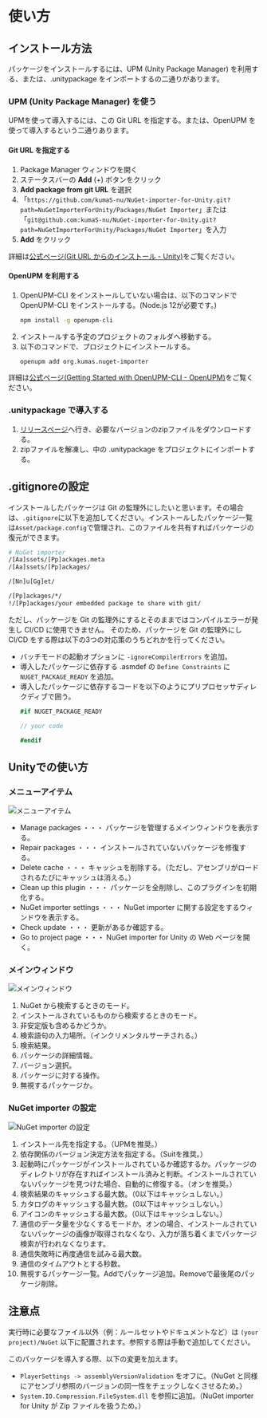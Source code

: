 # 使い方

## インストール方法

 パッケージをインストールするには、UPM (Unity Package Manager) を利用する、または、.unitypackage をインポートするの二通りがあります。

### UPM (Unity Package Manager) を使う

 UPMを使って導入するには、この Git URL を指定する。または、OpenUPM を使って導入するという二通りあります。

#### Git URL を指定する

1. Package Manager ウィンドウを開く
1. ステータスバーの **Add** (+) ボタンをクリック
1. **Add package from git URL** を選択
1. 「`https://github.com/kumaS-nu/NuGet-importer-for-Unity.git?path=NuGetImporterForUnity/Packages/NuGet Importer`」または「`git@github.com:kumaS-nu/NuGet-importer-for-Unity.git?path=NuGetImporterForUnity/Packages/NuGet Importer`」を入力
1. **Add** をクリック

詳細は[公式ページ(Git URL からのインストール - Unity)](https://docs.unity3d.com/ja/2019.4/Manual/upm-ui-giturl.html)をご覧ください。

#### OpenUPM を利用する

1. OpenUPM-CLI をインストールしていない場合は、以下のコマンドで OpenUPM-CLI をインストールする。(Node.js 12が必要です。)
    ``` bash
    npm install -g openupm-cli
    ```
1. インストールする予定のプロジェクトのフォルダへ移動する。
1. 以下のコマンドで、プロジェクトにインストールする。
    ``` bash
    openupm add org.kumas.nuget-importer
    ```

詳細は[公式ページ(Getting Started with OpenUPM-CLI - OpenUPM)](https://openupm.com/docs/getting-started.html)をご覧ください。

### .unitypackage で導入する

1. [リリースページ](https://github.com/kumaS-nu/NuGet-importer-for-Unity/releases)へ行き、必要なバージョンのzipファイルをダウンロードする。
1. zipファイルを解凍し、中の .unitypackage をプロジェクトにインポートする。

## .gitignoreの設定

インストールしたパッケージは Git の監理外にしたいと思います。その場合は、`.gitignore`に以下を追加してください。インストールしたパッケージ一覧は`Asset/package.config`で管理され、このファイルを共有すればパッケージの復元ができます。
```bash
# NuGet importer
/[Aa]ssets/[Pp]ackages.meta
/[Aa]ssets/[Pp]ackages/

/[Nn]u[Gg]et/

/[Pp]ackages/*/
!/[Pp]ackages/your embedded package to share with git/
```

ただし、パッケージを Git の監理外にするとそのままではコンパイルエラーが発生し CI/CD に使用できません。
そのため、パッケージを Git の監理外にし CI/CD をする際は以下の3つの対応策のうちどれかを行ってください。

- バッチモードの起動オプションに `-ignoreCompilerErrors` を追加。
- 導入したパッケージに依存する .asmdef の `Define Constraints` に `NUGET_PACKAGE_READY` を追加。
- 導入したパッケージに依存するコードを以下のようにプリプロセッサディレクディブで囲う。
    ```csharp
    #if NUGET_PACKAGE_READY

    // your code

    #endif
    ```

## Unityでの使い方

### メニューアイテム

![メニューアイテム](../images/MenuItem.png)

- Manage packages ・・・ パッケージを管理するメインウィンドウを表示する。
- Repair packages ・・・ インストールされていないパッケージを修復する。
- Delete cache ・・・ キャッシュを削除する。（ただし、アセンブリがロードされるたびにキャッシュは消える。）
- Clean up this plugin ・・・ パッケージを全削除し、このプラグインを初期化する。
- NuGet importer settings ・・・ NuGet importer に関する設定をするウィンドウを表示する。
- Check update ・・・ 更新があるか確認する。
- Go to project page ・・・ NuGet importer for Unity の Web ページを開く。

### メインウィンドウ

![メインウィンドウ](../images/MainWindow.png)

1. NuGet から検索するときのモード。
1. インストールされているものから検索するときのモード。
1. 非安定版も含めるかどうか。
1. 検索語句の入力場所。（インクリメンタルサーチされる。）
1. 検索結果。
1. パッケージの詳細情報。
1. バージョン選択。
1. パッケージに対する操作。
1. 無視するパッケージか。

### NuGet importer の設定

![NuGet importer の設定](../images/Settings.png)

1. インストール先を指定する。（UPMを推奨。）
1. 依存関係のバージョン決定方法を指定する。（Suitを推奨。）
1. 起動時にパッケージがインストールされているか確認するか。パッケージのディレクトリが存在すればインストール済みと判断。インストールされていないパッケージを見つけた場合、自動的に修復する。（オンを推奨。）
1. 検索結果のキャッシュする最大数。（0以下はキャッシュしない。）
1. カタログのキャッシュする最大数。（0以下はキャッシュしない。）
1. アイコンのキャッシュする最大数。（0以下はキャッシュしない。）
1. 通信のデータ量を少なくするモードか。オンの場合、インストールされていないパッケージの画像が取得されなくなり、入力が落ち着くまでパッケージ検索が行われなくなります。
1. 通信失敗時に再度通信を試みる最大数。
1. 通信のタイムアウトとする秒数。
1. 無視するパッケージ一覧。Addでパッケージ追加。Removeで最後尾のパッケージ削除。

## 注意点

実行時に必要なファイル以外（例：ルールセットやドキュメントなど）は `(your project)/NuGet` 以下に配置されます。参照する際は手動で追加してください。

このパッケージを導入する際、以下の変更を加えます。
- `PlayerSettings -> assemblyVersionValidation` をオフに。（NuGet と同様にアセンブリ参照のバージョンの同一性をチェックしなくさせるため。）
- `System.IO.Compression.FileSystem.dll` を参照に追加。（NuGet importer for Unity が Zip ファイルを扱うため。）